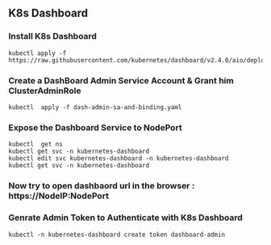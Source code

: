 ## K8s Dashboard


### Install K8s Dashboard

```
kubectl apply -f https://raw.githubusercontent.com/kubernetes/dashboard/v2.4.0/aio/deploy/recommended.yaml
```

### Create a DashBoard Admin Service Account & Grant him ClusterAdminRole

```
kubectl  apply -f dash-admin-sa-and-binding.yaml
```

### Expose the Dashboard Service to NodePort
```
kubectl  get ns
kubectl get svc -n kubernetes-dashboard
kubectl edit svc kubernetes-dashboard -n kubernetes-dashboard
kubectl get svc -n kubernetes-dashboard
```

### Now try to open dashbaord url in the browser : https://NodeIP:NodePort


### Genrate Admin Token to Authenticate with K8s Dashboard
```
kubectl -n kubernetes-dashboard create token dashboard-admin
```


